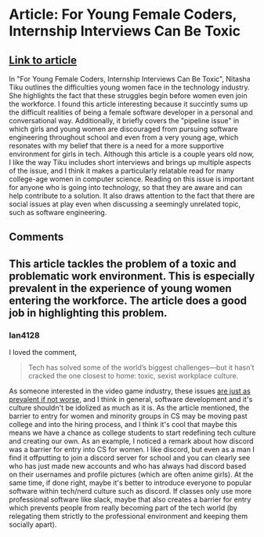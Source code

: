 # Article: For Young Female Coders, Internship Interviews Can Be Toxic
## [Link to article](https://www.wired.com/story/for-young-female-coders-internship-interviews-can-be-toxic/)
In "For Young Female Coders, Internship Interviews Can Be Toxic", Nitasha Tiku outlines the difficulties young women face in the technology industry. She highlights the fact that these struggles begin before women even join the workforce. I found this article interesting because it succintly sums up the difficult realities of being a female software developer in a personal and conversational way. Additionally, it briefly covers the "pipeline issue" in which girls and young women are discouraged from pursuing software engineering throughout school and even from a very young age, which resonates with my belief that there is a need for a more supportive environment for girls in tech. Although this article is a couple years old now, I like the way Tiku includes short interviews and brings up multiple aspects of the issue, and I think it makes a particularly relatable read for many college-age women in computer science. Reading on this issue is important for anyone who is going into technology, so that they are aware and can help contribute to a solution. It also draws attention to the fact that there are social issues at play even when discussing a seemingly unrelated topic, such as software engineering.

## Comments
This article tackles the problem of a toxic and problematic work environment. This is especially prevalent in the experience of young women entering the workforce. The article does a good job in highlighting this problem.
---
### Ian4128
I loved the comment,

> Tech has solved some of the world’s biggest challenges—but it hasn’t cracked the one closest to home: toxic, sexist workplace culture.

As someone interested in the video game industry, these issues [are just as prevalent if not worse](https://techcrunch.com/2022/10/13/activision-blizzard-is-once-again-being-sued-for-sexual-harassment/), and I think in general, software development and it's culture shouldn't be idolized as much as it is. As the article mentioned, the barrier to entry for women and minority groups in CS may be moving past college and into the hiring process, and I think it's cool that maybe this means we have a chance as college students to start redefining tech culture and creating our own. 
As an example, I noticed a remark about how discord was a barrier for entry into CS for women. I like discord, but even as a man I find it offputting to join a discord server for school and you can clearly see who has just made new accounts and who has always had discord based on their usernames and profile pictures (which are often anime girls). At the same time, if done right, maybe it's better to introduce everyone to popular software within tech/nerd culture such as discord. If classes only use more professional software like slack, maybe that also creates a barrier for entry which prevents people from really becoming part of the tech world (by relegating them strictly to the professional environment and keeping them socially apart).